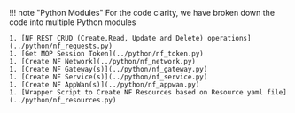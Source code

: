 !!! note "Python Modules"
    For the code clarity, we have broken down the code into multiple Python modules  

    1. [NF REST CRUD (Create,Read, Update and Delete) operations](../python/nf_requests.py)
    1. [Get MOP Session Token](../python/nf_token.py)
    1. [Create NF Network](../python/nf_network.py)
    1. [Create NF Gateway(s)](../python/nf_gateway.py)
    1. [Create NF Service(s)](../python/nf_service.py)
    1. [Create NF AppWan(s)](../python/nf_appwan.py)
    1. [Wrapper Script to Create NF Resources based on Resource yaml file](../python/nf_resources.py)
